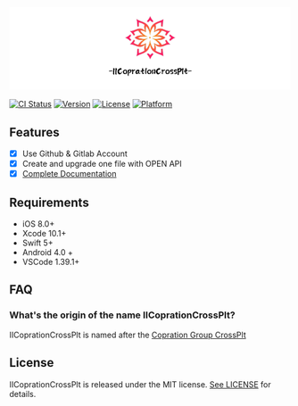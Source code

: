 ![IICoprationCrossPlt: IICoprationCrossPlt](https://github.com/hatjs880328s/IICoprationCrossPlt/blob/master/Des.png?raw=true)

[![CI Status](https://img.shields.io/travis/hatjs880328s/IISecurity.svg?style=flat)](https://travis-ci.org/hatjs880328s/IISecurity)
[![Version](https://img.shields.io/cocoapods/v/IISecurity.svg?style=flat)](https://cocoapods.org/pods/IISecurity)
[![License](https://img.shields.io/cocoapods/l/IISecurity.svg?style=flat)](https://cocoapods.org/pods/IISecurity)
[![Platform](https://img.shields.io/cocoapods/p/IISecurity.svg?style=flat)](https://cocoapods.org/pods/IISecurity)


## Features

- [x] Use Github & Gitlab Account
- [x] Create and upgrade one file with OPEN API
- [x] [Complete Documentation](https://flutter.cn)

## Requirements

- iOS 8.0+
- Xcode 10.1+
- Swift 5+
- Android 4.0 +
- VSCode 1.39.1+

## FAQ

### What's the origin of the name IICoprationCrossPlt?

IICoprationCrossPlt is named after the [Copration Group CrossPlt](https://flutter.cn)

## License

IICoprationCrossPlt is released under the MIT license. [See LICENSE](https://github.com/hatjs880328s/IICoprationCrossPlt/blob/master/LICENSE) for details.
